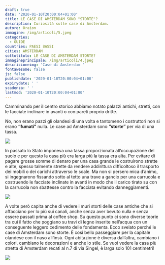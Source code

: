 ```yaml
---
draft: true
date: '2020-01-10T20:00:04+01:00'
title: LE CASE DI AMSTERDAM SONO "STORTE"?
description: Curiosità sulle case di Amsterdam.
autore: Oraion
immagine: /img/articoli/5.jpeg
categories:
  - GUIDE
countries: PAESI BASSI
cities: AMSTERDAM
sottotitolo: LE CASE DI AMSTERDAM STORTE?
immagineprincipale: /img/articoli/4.jpeg
descrizioneimg: 'Case di Amsterdam '
fontawesome: false
js: false
publishdate: '2020-01-10T20:00:04+01:00'
expirydate: ' '
scadenza: ' '
lastmod: '2020-01-10T20:00:04+01:00'
---
```

Camminando per il centro storico abbiamo notato palazzi antichi, stretti, con le facciate inclinare in avanti o con pareti proprio dritte.

No, non erano pazzi gli olandesi di una volta e tantomeno i costruttori non si erano **“fumati”** nulla.
Le case ad Amsterdam sono **“storte”** per via di una tassa.

![](/img/articoli/2.jpeg)

In passato lo Stato imponeva una tassa proporzionata all’occupazione del suolo e per questo la casa più era larga più la tassa era alta. Per evitare di pagare grosse somme di denaro per una casa grande le costruirono strette e alte, spesso talmente strette da rendere addirittura difficoltoso il trasporto dei mobili o dei carichi attraverso le scale. Ma non si persero mica d’animo, si ingegnarono fissando sotto al tetto una trave a gancio per una carrucola e costruendo le facciate inclinate in avanti in modo che il carico tirato su con la carrucola non sbattesse contro la facciata evitando danneggiamenti.

![](/img/articoli/1.jpeg)

A volte però capita anche di vedere i muri storti delle case antiche che si affacciano per lo più sui canali, anche senza aver bevuto nulla e senza essere passati prima al coffee shop. Su questo punto ci sono diverse teorie tra cui il fatto che poggiano su travi di legno inserite nell’acqua con un conseguente leggero cedimento delle fondamenta.
Ecco svelato perché le case di Amsterdam sono storte.
È così bello passeggiare per la capitale olandese con il naso all’insù. Ogni abitazione è diversa dall’altra, cambiano i colori, cambiano le decorazioni e anche lo stile.
Se vuoi vedere la casa più stretta di Amsterdam recati al n.7 di via Singel, è larga solo 101 centimetri!

![](/img/articoli/3.jpeg)
